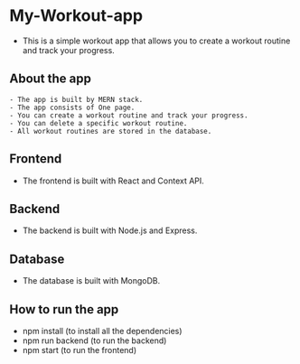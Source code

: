 # My-Workout-app

- This is a simple workout app that allows you to create a workout routine and track your progress.

## About the app

    - The app is built by MERN stack.
    - The app consists of One page.
    - You can create a workout routine and track your progress.
    - You can delete a specific workout routine.
    - All workout routines are stored in the database.

## Frontend

- The frontend is built with React and Context API.

## Backend

- The backend is built with Node.js and Express.

## Database

- The database is built with MongoDB.

## How to run the app

- npm install (to install all the dependencies)
- npm run backend (to run the backend)
- npm start (to run the frontend)
